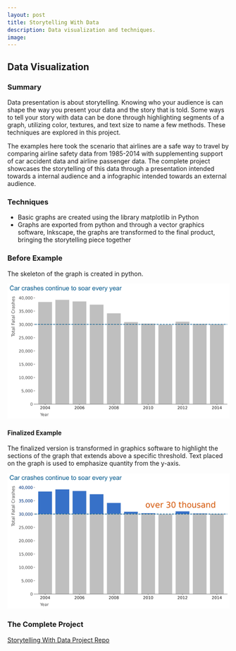 ```yaml
---
layout: post
title: Storytelling With Data
description: Data visualization and techniques.
image:
---
```




## Data Visualization

### Summary
Data presentation is about storytelling. Knowing who your audience is can shape the way you present your data and the story that is told. Some ways to tell your story with data can be done through highlighting segments of a graph, utilizing color, textures, and text size to name a few methods. These techniques are explored in this project.

The examples here took the scenario that airlines are a safe way to travel by comparing airline safety data from 1985-2014 with supplementing support of car accident data and airline passenger data. The complete project showcases the storytelling of this data through a presentation intended towards a internal audience and a infographic intended towards an external audience.

### Techniques
* Basic graphs are created using the library matplotlib in Python
* Graphs are exported from python and through a vector graphics software, Inkscape, the graphs are transformed to the final product, bringing the storytelling piece together

### Before Example
The skeleton of the graph is created in python.

![Before](/assets/images/fatal_car_bar_before.png)

#### Finalized Example
The finalized version is transformed in graphics software to highlight the sections of the graph that extends above a specific threshold. Text placed on the graph is used to emphasize quantity from the y-axis.

![After](/assets/images/fatal_car_bar_final.png)

### The Complete Project
[Storytelling With Data Project Repo](https://github.com/Torreylee1028/Storytelling-With-Data)
